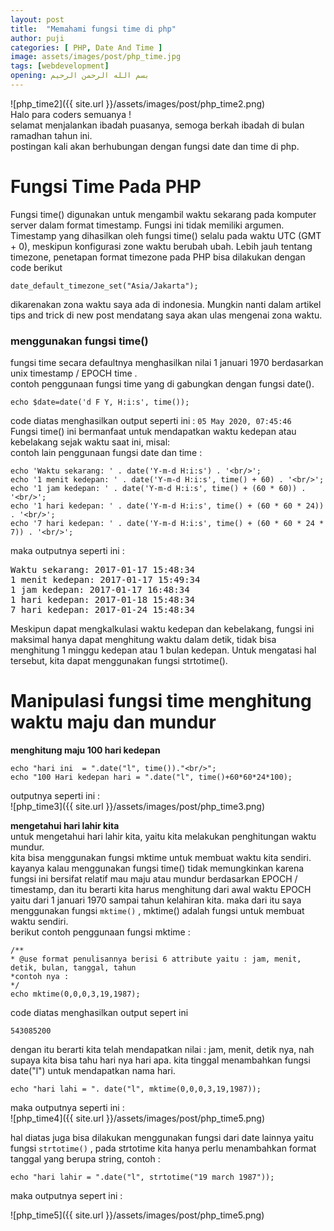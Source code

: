 ```yaml
---
layout: post
title:  "Memahami fungsi time di php"
author: puji
categories: [ PHP, Date And Time ]
image: assets/images/post/php_time.jpg
tags: [webdevelopment]
opening: بسم الله الرحمن الرحيم
---  
```

![php_time2]({{ site.url }}/assets/images/post/php_time2.png)  
Halo para coders semuanya !  
selamat menjalankan ibadah puasanya, semoga berkah ibadah di bulan ramadhan tahun ini.  
postingan kali akan berhubungan dengan fungsi date dan time di php.  
#  Fungsi Time Pada PHP
Fungsi time() digunakan untuk mengambil waktu sekarang pada komputer server dalam format timestamp. Fungsi ini tidak memiliki argumen.
Timestamp yang dihasilkan oleh fungsi time() selalu pada waktu UTC (GMT +  0), meskipun konfigurasi zone waktu berubah ubah. Lebih jauh tentang timezone, penetapan format timezone pada PHP bisa dilakukan dengan code berikut 
```
date_default_timezone_set("Asia/Jakarta");

```  
dikarenakan zona waktu saya ada di indonesia. Mungkin nanti dalam artikel tips and trick di new post mendatang saya akan ulas mengenai zona waktu.  
### menggunakan fungsi time()  
fungsi time secara defaultnya menghasilkan nilai 1 januari 1970 berdasarkan unix timestamp / EPOCH time .  
contoh penggunaan fungsi time yang di gabungkan dengan fungsi date().  
```
echo $date=date('d F Y, H:i:s', time());
```  
code diatas menghasilkan output seperti ini  : ``` 05 May 2020, 07:45:46 ```  
Fungsi time() ini bermanfaat untuk mendapatkan waktu kedepan atau kebelakang sejak waktu saat ini, misal:  
contoh lain penggunaan fungsi date dan time :  
```
echo 'Waktu sekarang: ' . date('Y-m-d H:i:s') . '<br/>';
echo '1 menit kedepan: ' . date('Y-m-d H:i:s', time() + 60) . '<br/>';
echo '1 jam kedepan: ' . date('Y-m-d H:i:s', time() + (60 * 60)) . '<br/>';
echo '1 hari kedepan: ' . date('Y-m-d H:i:s', time() + (60 * 60 * 24)) . '<br/>';
echo '7 hari kedepan: ' . date('Y-m-d H:i:s', time() + (60 * 60 * 24 * 7)) . '<br/>';
```  
maka outputnya seperti ini :  
<pre>
Waktu sekarang: 2017-01-17 15:48:34
1 menit kedepan: 2017-01-17 15:49:34
1 jam kedepan: 2017-01-17 16:48:34
1 hari kedepan: 2017-01-18 15:48:34
7 hari kedepan: 2017-01-24 15:48:34
</pre>
Meskipun dapat mengkalkulasi waktu kedepan dan kebelakang, fungsi ini maksimal hanya dapat menghitung waktu dalam detik, tidak bisa menghitung 1 minggu kedepan atau 1 bulan kedepan. Untuk mengatasi hal tersebut, kita dapat menggunakan fungsi strtotime().

# Manipulasi fungsi time menghitung waktu maju dan mundur  
**menghitung maju 100 hari kedepan**
```
echo "hari ini  = ".date("l", time())."<br/>";
echo "100 Hari kedepan hari = ".date("l", time()+60*60*24*100);
```  
outputnya seperti ini :  
![php_time3]({{ site.url }}/assets/images/post/php_time3.png)  

**mengetahui hari lahir kita**  
untuk mengetahui hari lahir kita, yaitu kita melakukan penghitungan waktu mundur.  
kita bisa menggunakan fungsi mktime untuk membuat waktu kita sendiri. kayanya kalau menggunakan fungsi time() tidak memungkinkan karena fungsi ini bersifat relatif mau maju atau mundur berdasarkan EPOCH / timestamp, dan itu berarti kita harus menghitung dari awal waktu EPOCH yaitu dari 1 januari 1970 sampai tahun kelahiran kita. maka dari itu saya menggunakan fungsi ```mktime()``` , mktime() adalah fungsi untuk membuat waktu sendiri.  
berikut contoh penggunaan fungsi mktime :  
```
/**
* @use format penulisannya berisi 6 attribute yaitu : jam, menit, detik, bulan, tanggal, tahun
*contoh nya :
*/
echo mktime(0,0,0,3,19,1987);
```  

code diatas menghasilkan output sepert ini  

```
543085200
```  
dengan itu berarti kita telah mendapatkan nilai : jam, menit, detik nya, nah supaya kita bisa tahu hari nya hari apa. kita tinggal menambahkan fungsi date("l") untuk mendapatkan nama hari.  
```
echo "hari lahi = ". date("l", mktime(0,0,0,3,19,1987));
```
maka outputnya seperti ini :   
![php_time4]({{ site.url }}/assets/images/post/php_time5.png)  

hal diatas juga bisa dilakukan menggunakan fungsi dari date lainnya yaitu fungsi ```strtotime()```  , pada strtotime kita hanya perlu menambahkan format tanggal yang berupa string, contoh :  

```
echo "hari lahir = ".date("l", strtotime("19 march 1987"));
```  
maka outputnya sepert ini :  

![php_time5]({{ site.url }}/assets/images/post/php_time5.png)  



